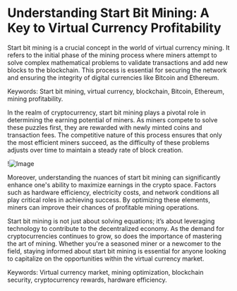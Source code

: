 # Understanding Start Bit Mining: A Key to Virtual Currency Profitability

Start bit mining is a crucial concept in the world of virtual currency mining. It refers to the initial phase of the mining process where miners attempt to solve complex mathematical problems to validate transactions and add new blocks to the blockchain. This process is essential for securing the network and ensuring the integrity of digital currencies like Bitcoin and Ethereum. 

Keywords: Start bit mining, virtual currency, blockchain, Bitcoin, Ethereum, mining profitability.

In the realm of cryptocurrency, start bit mining plays a pivotal role in determining the earning potential of miners. As miners compete to solve these puzzles first, they are rewarded with newly minted coins and transaction fees. The competitive nature of this process ensures that only the most efficient miners succeed, as the difficulty of these problems adjusts over time to maintain a steady rate of block creation.

!![Image](https://github.com/user-attachments/assets/590b50a7-4459-4e76-8a31-559aed223621)

Moreover, understanding the nuances of start bit mining can significantly enhance one's ability to maximize earnings in the crypto space. Factors such as hardware efficiency, electricity costs, and network conditions all play critical roles in achieving success. By optimizing these elements, miners can improve their chances of profitable mining operations.

Start bit mining is not just about solving equations; it’s about leveraging technology to contribute to the decentralized economy. As the demand for cryptocurrencies continues to grow, so does the importance of mastering the art of mining. Whether you're a seasoned miner or a newcomer to the field, staying informed about start bit mining is essential for anyone looking to capitalize on the opportunities within the virtual currency market.

Keywords: Virtual currency market, mining optimization, blockchain security, cryptocurrency rewards, hardware efficiency.